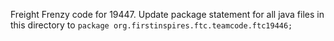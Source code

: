 Freight Frenzy code for 19447.  Update package statement for all java files in this directory to `package org.firstinspires.ftc.teamcode.ftc19446;`
